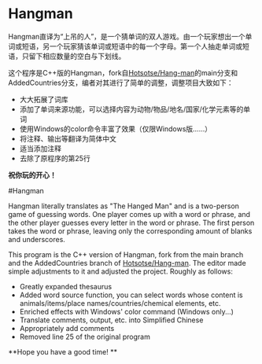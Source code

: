 # Hangman

Hangman直译为“上吊的人”，是一个猜单词的双人游戏。由一个玩家想出一个单词或短语，另一个玩家猜该单词或短语中的每一个字母。第一个人抽走单词或短语，只留下相应数量的空白与下划线。

这个程序是C++版的Hangman，fork自[Hotsotse/Hang-man](https://github.com/Hotsotse/Hang-man)的main分支和AddedCountries分支，编者对其进行了简单的调整，调整项目大致如下：

- 大大拓展了词库
- 添加了单词来源功能，可以选择内容为动物/物品/地名/国家/化学元素等的单词
- 使用Windows的color命令丰富了效果（仅限Windows版……）
- 将注释、输出等翻译为简体中文
- 适当添加注释
- 去除了原程序的第25行

**祝你玩的开心！**

#Hangman

Hangman literally translates as "The Hanged Man" and is a two-person game of guessing words. One player comes up with a word or phrase, and the other player guesses every letter in the word or phrase. The first person takes the word or phrase, leaving only the corresponding amount of blanks and underscores.

This program is the C++ version of Hangman, fork from the main branch and the AddedCountries branch of [Hotsotse/Hang-man](https://github.com/Hotsotse/Hang-man). The editor made simple adjustments to it and adjusted the project. Roughly as follows:

- Greatly expanded thesaurus
- Added word source function, you can select words whose content is animals/items/place names/countries/chemical elements, etc.
- Enriched effects with Windows' color command (Windows only...)
- Translate comments, output, etc. into Simplified Chinese
- Appropriately add comments
- Removed line 25 of the original program

**Hope you have a good time! **

